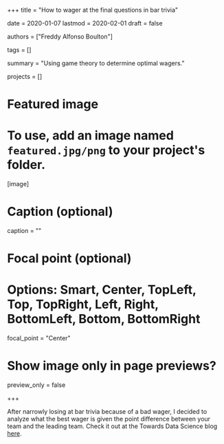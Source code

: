 +++
title = "How to wager at the final questions in bar trivia"

date = 2020-01-07
lastmod = 2020-02-01
draft = false

authors = ["Freddy Alfonso Boulton"]

tags = []

summary = "Using game theory to determine optimal wagers."

projects = []

# Featured image
# To use, add an image named `featured.jpg/png` to your project's folder. 
[image]
  # Caption (optional)
  caption = ""

  # Focal point (optional)
  # Options: Smart, Center, TopLeft, Top, TopRight, Left, Right, BottomLeft, Bottom, BottomRight
  focal_point = "Center"

  # Show image only in page previews?
  preview_only = false

+++

After narrowly losing at bar trivia because of a bad wager, I decided to analyze what the best wager is given the point difference between your team and the leading team. Check it out at the Towards Data Science blog [here](https://towardsdatascience.com/how-to-wager-at-the-final-questions-in-bar-trivia-594a1d746bb2).